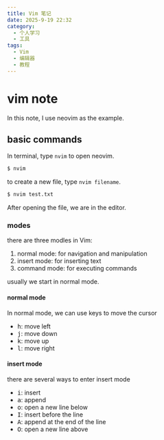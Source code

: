 ```yaml
---
title: Vim 笔记
date: 2025-9-19 22:32
category:
  - 个人学习
  - 工具
tags:
  - Vim
  - 编辑器
  - 教程
---
```


# vim note

In this note, I use neovim as the example.

## basic commands

In terminal, type `nvim` to open neovim.

```bash
$ nvim
```

to create a new file, type `nvim filename`.

```bash
$ nvim test.txt
```

After opening the file, we are in the editor.

### modes

there are three modles in Vim:

1. normal mode: for navigation and manipulation
2. insert mode: for inserting text
3. command mode: for executing commands

usually we start in normal mode.

#### normal mode

In normal mode, we can use keys to move the cursor

- <kbd>h</kbd>: move left
- <kbd>j</kbd>: move down
- <kbd>k</kbd>: move up
- <kbd>l</kbd>: move right

#### insert mode

there are several ways to enter insert mode

- <kbd>i</kbd>: insert
- <kbd>a</kbd>: append
- <kbd>o</kbd>: open a new line below
- <kbd>I</kbd>: insert before the line
- <kbd>A</kbd>: append at the end of the line
- <kbd>O</kbd>: open a new line above
